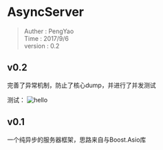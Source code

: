 # AsyncServer
>Auther   : PengYao  
Time     : 2017/9/6     
version  : 0.2


## v0.2 
完善了异常机制，防止了核心dump，并进行了并发测试

测试：
![hello](https://raw.githubusercontent.com/yasin1151/AsyncServer/master/img/testImg.png)

## v0.1
一个纯异步的服务器框架，思路来自与Boost.Asio库
